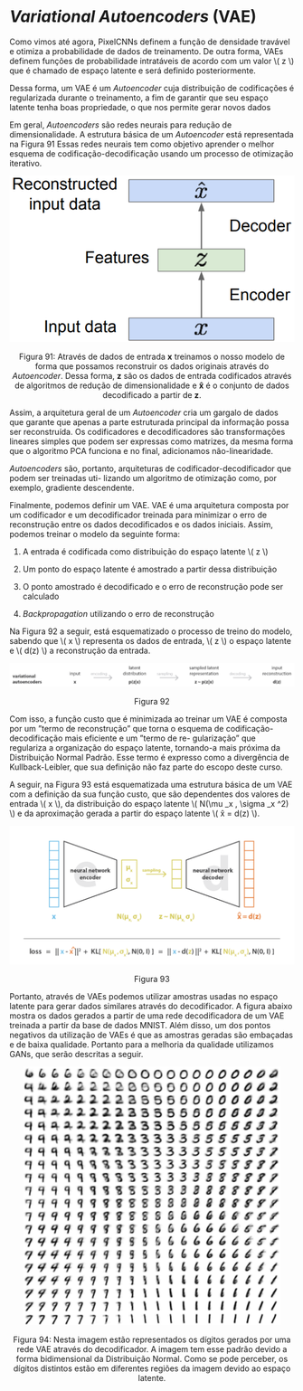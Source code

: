 # _Variational Autoencoders_ (VAE)

Como vimos até agora, PixelCNNs definem a função de densidade travável e otimiza a probabilidade
de dados de treinamento. De outra forma, VAEs definem funções de probabilidade intratáveis de
acordo com um valor \\( z \\) que é chamado de espaço latente e será definido posteriormente.

Dessa forma, um VAE é um _Autoencoder_ cuja distribuição de codificações é regularizada durante
o treinamento, a fim de garantir que seu espaço latente tenha boas propriedade, o que nos permite
gerar novos dados

Em geral, _Autoencoders_ são redes neurais para redução de dimensionalidade. A estrutura básica de
um _Autoencoder_ está representada na Figura 91 Essas redes neurais tem como objetivo aprender o
melhor esquema de codificação-decodificação usando um processo de otimização iterativo.

<p align="center">
  <img src="./img/91.png">
</p>

<p align="center">
Figura 91: Através de dados de entrada <b>x</b> treinamos o nosso modelo de forma que possamos reconstruir os dados
originais através do <i>Autoencoder</i>. Dessa forma, <b>z</b> são os dados de entrada codificados através de algoritmos de
redução de dimensionalidade e <b>x̂</b> é o conjunto de dados decodificado a partir de <b>z</b>.
</p>

Assim, a arquitetura geral de um _Autoencoder_ cria um gargalo de dados que garante que apenas a
parte estruturada principal da informação possa ser reconstruída. Os codificadores e decodificadores
são transformações lineares simples que podem ser expressas como matrizes, da mesma forma que o
algoritmo PCA funciona e no final, adicionamos não-linearidade.

_Autoencoders_ são, portanto, arquiteturas de codificador-decodificador que podem ser treinadas uti-
lizando um algoritmo de otimização como, por exemplo, gradiente descendente.

Finalmente, podemos definir um VAE. VAE é uma arquitetura composta por um codificador e um
decodificador treinada para minimizar o erro de reconstrução entre os dados decodificados e os dados
iniciais. Assim, podemos treinar o modelo da seguinte forma:

1. A entrada é codificada como distribuição do espaço latente \\( z \\)

2. Um ponto do espaço latente é amostrado a partir dessa distribuição

3. O ponto amostrado é decodificado e o erro de reconstrução pode ser calculado

4. _Backpropagation_ utilizando o erro de reconstrução

Na Figura 92 a seguir, está esquematizado o processo de treino do modelo, sabendo que \\( x \\) representa
os dados de entrada, \\( z \\) o espaço latente e \\( d(z) \\) a reconstrução da entrada.

<p align="center">
  <img src="./img/92.png">
</p>

<p align="center">
Figura 92
</p>

Com isso, a função custo que é minimizada ao treinar um VAE é composta por um ”termo de
reconstrução” que torna o esquema de codificação-decodificação mais eficiente e um ”termo de re-
gularização” que regulariza a organização do espaço latente, tornando-a mais próxima da Distribuição
Normal Padrão. Esse termo é expresso como a divergência de Kullback-Leibler, que sua definição
não faz parte do escopo deste curso.

A seguir, na Figura 93 está esquematizada uma estrutura básica de um VAE com a definição da
sua função custo, que são dependentes dos valores de entrada \\( x \\), da distribuição do espaço latente
\\( N(\mu _x , \sigma _x ^2) \\) e da aproximação gerada a partir do espaço latente \\( x̂ = d(z) \\).

<p align="center">
  <img src="./img/93.png">
</p>

<p align="center">
Figura 93
</p>

Portanto, através de VAEs podemos utilizar amostras usadas no espaço latente para gerar dados
similares através do decodificador. A figura abaixo mostra os dados gerados a partir de uma rede
decodificadora de um VAE treinada a partir da base de dados MNIST. Além disso, um dos pontos
negativos da utilização de VAEs é que as amostras geradas são embaçadas e de baixa qualidade.
Portanto para a melhoria da qualidade utilizamos GANs, que serão descritas a seguir.

<p align="center">
  <img src="./img/94.png">
</p>

<p align="center">
Figura 94: Nesta imagem estão representados os dígitos gerados por uma rede VAE através do decodificador. A
imagem tem esse padrão devido a forma bidimensional da Distribuição Normal. Como se pode perceber, os dígitos
distintos estão em diferentes regiões da imagem devido ao espaço latente.
</p>
